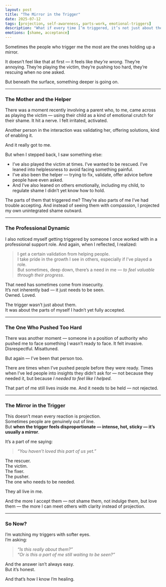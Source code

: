 ```yaml
---
layout: post
title: "The Mirror in the Trigger"
date: 2025-07-12
tags: [projection, self-awareness, parts-work, emotional-triggers]
description: "What if every time I’m triggered, it’s not just about them — but about a part of me I still struggle to accept?"
emotions: [shame, acceptance]
---
```


Sometimes the people who trigger me the most are the ones holding up a mirror.

It doesn’t feel like that at first — it feels like *they’re wrong*. They’re annoying. They’re playing the victim, they’re pushing too hard, they’re rescuing when no one asked.

But beneath the surface, something deeper is going on.

---

### The Mother and the Helper

There was a moment recently involving a parent who, to me, came across as playing the victim — using their child as a kind of emotional crutch for their shame. It hit a nerve. I felt irritated, activated.

Another person in the interaction was validating her, offering solutions, kind of enabling it.

And it really got to me.

But when I stepped back, I saw something else:

- I’ve also played the victim at times. I’ve wanted to be rescued. I’ve leaned into helplessness to avoid facing something painful.  
- I’ve also been the helper — trying to fix, validate, offer advice before people have even asked.  
- And I’ve also leaned on others emotionally, including my child, to regulate shame I didn’t yet know how to hold.

The parts of them that triggered me? They’re also parts of me I’ve had trouble accepting. And instead of seeing them with compassion, I projected my own unintegrated shame outward.

---

### The Professional Dynamic

I also noticed myself getting triggered by someone I once worked with in a professional support role. And again, when I reflected, I realized:

> I get a certain validation from helping people.  
> I take pride in the growth I see in others, especially if I’ve played a role.  
> But sometimes, deep down, there’s a need in me — *to feel valuable through their progress*.

That need has sometimes come from insecurity.  
It’s not inherently bad — it just needs to be seen.  
Owned. Loved.

The trigger wasn’t just about them.  
It was about the parts of myself I hadn’t yet fully accepted.

---

### The One Who Pushed Too Hard

There was another moment — someone in a position of authority who pushed me to face something I wasn’t ready to face. It felt invasive. Disrespectful. Misattuned.

But again — I’ve been that person too.

There are times when I’ve pushed people before they were ready. Times when I’ve led people into insights they didn’t ask for — not because they needed it, but because *I needed to feel like I helped*.

That part of me still lives inside me. And it needs to be held — not rejected.

---

### The Mirror in the Trigger

This doesn’t mean every reaction is projection.  
Sometimes people are genuinely out of line.  
But **when the trigger feels disproportionate — intense, hot, sticky — it’s usually a mirror**.

It’s a part of me saying:
> *“You haven’t loved this part of us yet.”*

The rescuer.  
The victim.  
The fixer.  
The pusher.  
The one who needs to be needed.

They all live in me.

And the more I accept them — not shame them, not indulge them, but love them — the more I can meet others with clarity instead of projection.

---

### So Now?

I’m watching my triggers with softer eyes.  
I’m asking:
> *“Is this really about them?”*  
> *“Or is this a part of me still waiting to be seen?”*

And the answer isn’t always easy.  
But it’s honest.

And that’s how I know I’m healing.
